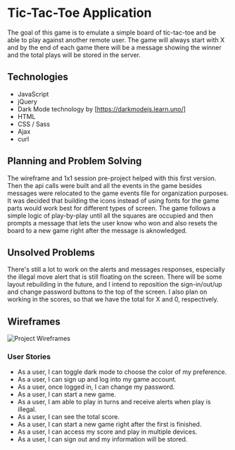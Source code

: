 # Tic-Tac-Toe Application

The goal of this game is to emulate a simple board of tic-tac-toe and be able to play against another remote user. The game will always start with X and by the end of each game there will be a message showing the winner and the total plays will be stored in the server.

## Technologies

- JavaScript
- jQuery
- Dark Mode technology by [https://darkmodejs.learn.uno/]
- HTML
- CSS / Sass
- Ajax
- curl

## Planning and Problem Solving

The wireframe and 1x1 session pre-project helped with this first version. Then the api calls were built and all the events in the game besides messages were relocated to the game events file for organization purposes. It was decided that building the icons instead of using fonts for the game parts would work best for different types of screen. The game follows a simple logic of play-by-play until all the squares are occupied and then prompts a message that lets the user know who won and also resets the board to a new game right after the message is aknowledged.

## Unsolved Problems

There's still a lot to work on the alerts and messages responses, especially the illegal move alert that is still floating on the screen. There will be some layout rebuilding in the future, and I intend to reposition the sign-in/out/up and change password buttons to the top of the screen. I also plan on working in the scores, so that we have the total for X and 0, respectively.

## Wireframes

![Project Wireframes](https://i.imgur.com/rba3yVm.jpg)

### User Stories

- As a user, I can toggle dark mode to choose the color of my preference.
- As a user, I can sign up and log into my game account.
- As a user, once logged in, I can change my password.
- As a user, I can start a new game.
- As a user, I am able to play in turns and receive alerts when play is illegal.
- As a user, I can see the total score.
- As a user, I can start a new game right after the first is finished.
- As a user, I can access my score and play in multiple devices.
- As a user, I can sign out and my information will be stored.
